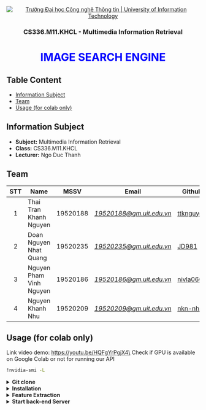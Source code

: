 <!-- Banner -->
<p align="center">
  <a href="https://www.uit.edu.vn/" title="Trường Đại học Công nghệ Thông tin" style="border: none;">
    <img src="https://i.imgur.com/WmMnSRt.png" alt="Trường Đại học Công nghệ Thông tin | University of Information Technology">
  </a>
</p>

<h3 align="center"><b>CS336.M11.KHCL - Multimedia Information Retrieval</b></h3>
<h1 align="center"><font color="blue"><b>IMAGE SEARCH ENGINE</b></font></h1>

## Table Content
* [Information Subject](#Information-Subject)
* [Team](#Team)
* [Usage (for colab only)](#Usage-(for-colab-only))

## Information Subject
* **Subject:** Multimedia Information Retrieval
* **Class:** CS336.M11.KHCL
* **Lecturer:** Ngo Duc Thanh
## Team
| STT | Name | MSSV | Email | Github |
| :---: | --- | --- | --- | --- |
| 1 | Thai Tran Khanh Nguyen | 19520188 | *19520188@gm.uit.edu.vn* | [ttknguyen](https://github.com/ttknguyen) | 
| 2 | Doan Nguyen Nhat Quang | 19520235 |  *19520235@gm.uit.edu.vn* | [JD981](https://github.com/JD981) | 
| 3 | Nguyen Pham Vinh Nguyen | 19520186 | *19520186@gm.uit.edu.vn* | [nivla0607](https://github.com/nivla0607) | 
| 4 | Nguyen Khanh Nhu | 19520209 | *19520209@gm.uit.edu.vn* | [nkn-nhu](https://github.com/nkn-nhu) |

## Usage (for colab only)
Link video demo: https://youtu.be/HQFgYrPgjX4\
Check if GPU is available on Google Colab or not for running our API
```sh
!nvidia-smi -L
```
<details>
  <summary><b>Git clone</b></summary><br/>

Clone API source code from our github repository.

  ```
!git clone https://github.com/ttknguyen/CS336.M11.KHCL.git
%cd ./CS336.M11.KHCL/
  ```

</details>

<details>
  <summary><b>Installation</b></summary><br/>
We have a script to do the entire installation in one shot.
This step may takes a few minutes for:

*   Dowloading data, include: corpus, features & models
*   Installing some neccessary libraries for running demo
*   Loading ngrok authentication token
  ```
!bash setup.sh
  ```
</details>

<details>
  <summary><b>Feature Extraction</b></summary><br/>
If you want to extract new dataset, run these cells below to extract feature 

```
python3 feature_extractor.py --method <method id> --root <root path> --data_path <corpus path> --feartures_path <feature path>
```

Must follow the example of data path setup in cells below before running

```
python3 feature_extractor.py\
  --method 0\
  --root /content/CS336.M11.KHCL/\
  --data_path /content/CS336.M11.KHCL/data/test/oxford5k/jpg/\
  --features_path /content/CS336.M11.KHCL/data/\
```

which arguments is defined here:

*   --method: the method you want to extract feature 
*   --root: root folder path of your project
*   --data_path: path of your corpus folder
*   --feartures_path: path of feature file you want to store after extraction

If not, you may pass this step because we have download it when running **setup.sh** in the previous step
</details>

<details>
  <summary><b>Start back-end Server</b></summary><br/>
=> Start the API by running cell below and wait a few seconds for loading features into RAM.

=> After starting *Server* successfully, you copy the URL link of back-end *Server* with the following form "***http:// * .ngrok.io***", then patse it into *Client* website when accessing this URL: http://searchengine-ir.surge.sh

<h3><b>FOR CUSTOMIZATION</b></h3>

```
python3 app.py -ng <0 or 1> -r <root path> -pd <data path> -pc <corpus path>
```


*   -ng: Expose local web server to the internet with ngrok (0: off, 1: on)
*   -r: Path to your root folder of project
*   -pd: Path to your dataset folder
*   -pc: Path to your images database (corpus), use for return image


<br>
<h5>=> If nothing change, the arguments above will be set as the cell below </h5>

```
python3 app.py -ng 1\
              -r /content/CS336.M11.KHCL/\
              -pd /content/CS336.M11.KHCL/data/\
              -pc /content/CS336.M11.KHCL/data/test/oxford5k/jpg/
```
</details>